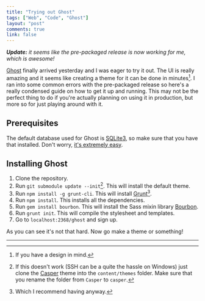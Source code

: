 ```yaml
---
title: "Trying out Ghost"
tags: ["Web", "Code", "Ghost"]
layout: "post"
comments: true
link: false
---
```


***Update:** it seems like the pre-packaged release is now working for me, which is awesome!*

[Ghost](http://ghost.org/) finally arrived yesterday and I was eager to try it out. The UI is really amazing and it seems like creating a theme for it can be done in minutes[^20131015-1]. I ran into some common errors with the pre-packaged release so here's a really condensed guide on how to get it up and running. This may not be the perfect thing to do if you're actually planning on using it in production, but more so for just playing around with it.

## Prerequisites

The default database used for Ghost is [SQLite3](http://www.sqlite.org/), so make sure that you have that installed. Don't worry, [it's extremely easy](http://mislav.uniqpath.com/rails/install-sqlite3/).

## Installing Ghost

1. Clone the repository.
2. Run `git submodule update --init`[^20131015-2]. This will install the default theme.
3. Run `npm install -g grunt-cli`. This will install [Grunt](http://gruntjs.com/)[^20131015-3].
4. Run `npm install`. This installs all the dependencies.
5. Run `gem install bourbon`. This will install the Sass mixin library [Bourbon](http://bourbon.io/).
6. Run `grunt init`. This will compile the stylesheet and templates.
7. Go to `localhost:2368/ghost` and sign up.

As you can see it's not that hard. Now go make a theme or something!

* * *

[^20131015-1]: If you have a design in mind.
[^20131015-2]: If this doesn't work (SSH can be a quite the hassle on Windows) just clone the [Casper](https://github.com/TryGhost/Casper) theme into the `content/themes` folder. Make sure that you rename the folder from `Casper` to `casper`.
[^20131015-3]: Which I recommend having anyway.
